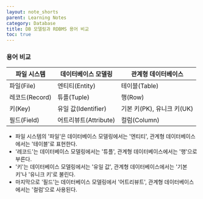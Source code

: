 ```yaml
---
layout: note_shorts
parent: Learning Notes
category: Database
title: DB 모델링과 RDBMS 용어 비교
toc: true
---
```


### 용어 비교

| 파일 시스템 | 데이터베이스 모델링       |관계형 데이터베이스|
|--------|------------------|---|
|파일(File)| 엔티티(Entity)      |테이블(Table)|
|레코드(Record)| 튜플(Tuple)        |행(Row)|
|키(Key)| 유일 값(Identifier) |기본 키(PK), 유니크 키(UK)|
|필드(Field)| 어트리뷰트(Attribute) |컬럼(Column)|

- 파일 시스템의 '파일'은 데이터베이스 모델링에서는 '엔티티', 관계형 데이터베이스에서는 '테이블'로 표현한다.
- '레코드'는 데이터베이스 모델링에서는 '튜플', 관계형 데이터베이스에서는 '행'으로 부른다.
- '키'는 데이터베이스 모델링에서는 '유일 값', 관계형 데이터베이스에서는 '기본 키'나 '유니크 키'로 불린다.
- 마지막으로 '필드'는 데이터베이스 모델링에서 '어트리뷰트', 관계형 데이터베이스에서는 '컬럼'으로 사용된다.
